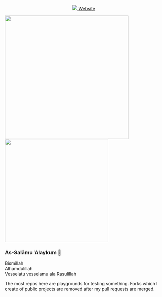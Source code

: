 <p align="Center">
  <a href="https://www.linkedin.com/in/yigitinanc/">
    <img src="https://img.shields.io/badge/-LinkedIn%20-blue" />
  </a>

  <a href="http://www.incyi.ml/">
  Website
  </a>
  
<img src="https://github-readme-stats.vercel.app/api?username=incyi&show_icons=true&theme=dark" width="395"/> <img src="https://github-readme-stats.vercel.app/api/top-langs?username=incyi&layout=compact&theme=dark" width="330"/> 

</p>

### As-Salāmu ʿAlaykum 👋

Bismillah  
Alhamdulillah  
Vesselatu vesselamu ala Rasulillah  

The most repos here are playgrounds for testing something. Forks which I create of public projects are removed after my pull requests are merged.

<!--
**incyi/incyi** is a ✨ _special_ ✨ repository because its `README.md` (this file) appears on your GitHub profile.

Here are some ideas to get you started:

- 🔭 I’m currently working on ...
- 🌱 I’m currently learning ...
- 👯 I’m looking to collaborate on ...
- 🤔 I’m looking for help with ...
- 💬 Ask me about ...
- 📫 How to reach me: ...
- 😄 Pronouns: ...
- ⚡ Fun fact: ...
-->

